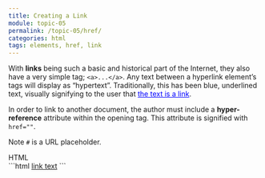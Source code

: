 ```yaml
---
title: Creating a Link
module: topic-05
permalink: /topic-05/href/
categories: html
tags: elements, href, link
---
```


<div class="divider-heading"></div>

With **links** being such a basic and historical part of the Internet, they  also have a very simple tag; `<a>...</a>`. Any text between a hyperlink element’s tags will display as “hypertext”. Traditionally, this has been blue, underlined text, visually signifying to the user that <a href="#" style="color: blue; text-decoration: underline">the text is a link</a>.

In order to link to another document, the author must include a **hyper-reference** attribute within the opening tag. This attribute is signified with `href=""`.

<span class="label label-info">Note</span> `#` is a URL placeholder.


<div class="code-heading">
  <span class="html">HTML</span>
</div>
```html
<a href="#">link text</a>
```


<div class="external-embed">
  <p data-height="400" data-theme-id="30567" data-slug-hash="aLWJpd" data-default-tab="html,result" data-user="Media-Ed-Online" data-pen-title="HTML Links (No Target)" class="codepen"></p>
</div>
